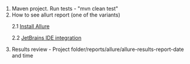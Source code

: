 1. Maven project. Run tests - "mvn clean test"
2. How to see allurt report (one of the variants)
     <p> 2.1 <a href="https://allurereport.org/docs/gettingstarted-installation/" target="_blank" rel="noreferrer"> Install Allure </a> </p>
     <p> 2.2 <a href="https://allurereport.org/docs/integrations-jetbrains/" target="_blank" rel="noreferrer"> JetBrains IDE integration </a> </p>
3. Results review - Project folder/reports/allure/allure-results-report-date and time
  
